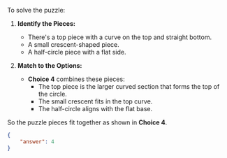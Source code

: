 To solve the puzzle:

1. **Identify the Pieces:**
   - There's a top piece with a curve on the top and straight bottom.
   - A small crescent-shaped piece.
   - A half-circle piece with a flat side.

2. **Match to the Options:**
   - **Choice 4** combines these pieces:
     - The top piece is the larger curved section that forms the top of the circle.
     - The small crescent fits in the top curve.
     - The half-circle aligns with the flat base.

So the puzzle pieces fit together as shown in **Choice 4**.

```json
{
    "answer": 4
}
```
